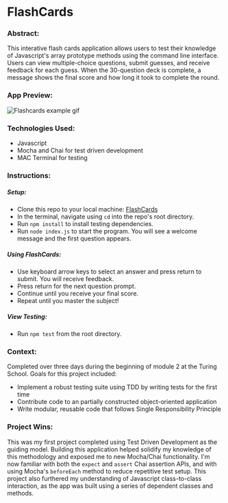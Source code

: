 # FlashCards

### Abstract:
This interative flash cards application allows users to test their knowledge of Javascript's array prototype methods using the command line interface. Users can view multiple-choice questions, submit guesses, and receive feedback for each guess. When the 30-question deck is complete, a message shows the final score and how long it took to complete the round.

### App Preview:
![Flashcards example gif](https://user-images.githubusercontent.com/121128718/227368910-380ce4e4-e39a-4413-939c-d8095961a87a.gif)

### Technologies Used:
- Javascript
- Mocha and Chai for test driven development
- MAC Terminal for testing

### Instructions:
##### Setup:
- Clone this repo to your local machine: [FlashCards](https://github.com/tialaaa/flashcards)
- In the terminal, navigate using `cd` into the repo's root directory.
- Run `npm install` to install testing dependencies.
- Run `node index.js` to start the program. You will see a welcome message and the first question appears.

##### Using FlashCards:
- Use keyboard arrow keys to select an answer and press return to submit. You will receive feedback.
- Press return for the next question prompt.
- Continue until you receive your final score.
- Repeat until you master the subject!

##### View Testing:
- Run `npm test` from the root directory.

### Context:
Completed over three days during the beginning of module 2 at the Turing School. Goals for this project included:
- Implement a robust testing suite using TDD by writing tests for the first time
- Contribute code to an partially constructed object-oriented application
- Write modular, reusable code that follows Single Responsibility Principle

### Project Wins:
This was my first project completed using Test Driven Development as the guiding model. Building this application helped solidify my knowledge of this methodology and exposed me to new Mocha/Chai functionality. I'm now familiar with both the `expect` and `assert` Chai assertion APIs, and with using Mocha's `beforeEach` method to reduce repetitive test setup. This project also furthered my understanding of Javascript class-to-class interaction, as the app was built using a series of dependent classes and methods.
